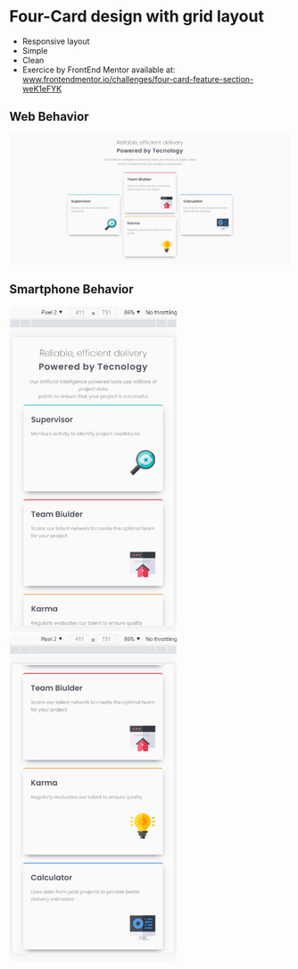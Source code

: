 # Four-Card design with grid layout

 - Responsive layout
 - Simple
 - Clean
 - Exercice by FrontEnd Mentor available at: www.frontendmentor.io/challenges/four-card-feature-section-weK1eFYK


## Web Behavior

<img src="https://github.com/ruanbenfica/fourCard-GridLayout/blob/main/readme-images/four-cards-layout%20web%20.jpg?raw=true">

## Smartphone Behavior

<img src = "https://github.com/ruanbenfica/fourCard-GridLayout/blob/main/readme-images/four-cards-layout%20mobile%201.jpg?raw=true" width="300px">

<img src = "https://github.com/ruanbenfica/fourCard-GridLayout/blob/main/readme-images/four-cards-layout%20mobile%202.jpg?raw=true" width="300px">
